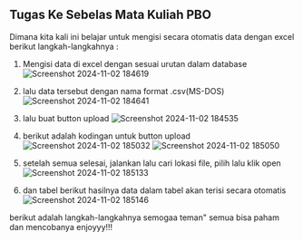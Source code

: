 ## Tugas Ke Sebelas Mata Kuliah PBO 
Dimana kita kali ini belajar untuk mengisi secara otomatis data dengan excel berikut langkah-langkahnya :

1. Mengisi data di excel dengan sesuai urutan dalam database
  ![Screenshot 2024-11-02 184619](https://github.com/user-attachments/assets/ff11be58-83ac-418d-8608-ce118e6da8b3)

2. lalu data tersebut dengan nama format .csv(MS-DOS)
  ![Screenshot 2024-11-02 184641](https://github.com/user-attachments/assets/cefbfbcd-776b-4159-a4af-7ec6a8b58d83)

3. lalu buat button upload
  ![Screenshot 2024-11-02 184535](https://github.com/user-attachments/assets/85e1d016-fbd3-482b-8123-e641ea1eaca1)

4. berikut adalah kodingan untuk button upload
  ![Screenshot 2024-11-02 185032](https://github.com/user-attachments/assets/0857e5b9-ab59-41db-b02c-cdb1fd352cfd)
  ![Screenshot 2024-11-02 185050](https://github.com/user-attachments/assets/9a3ec573-51a5-4b10-92e1-4f6d59517f52)

5. setelah semua selesai, jalankan lalu cari lokasi file, pilih lalu klik open
  ![Screenshot 2024-11-02 185133](https://github.com/user-attachments/assets/ccceb0a1-f756-4506-ac34-b0efe6b84a5d)

6. dan tabel berikut hasilnya data dalam tabel akan terisi secara otomatis
  ![Screenshot 2024-11-02 185146](https://github.com/user-attachments/assets/b5c35148-19ed-41d7-a866-8f64ab7f761c)

berikut adalah langkah-langkahnya semogaa teman" semua bisa paham dan mencobanya enjoyyy!!!
